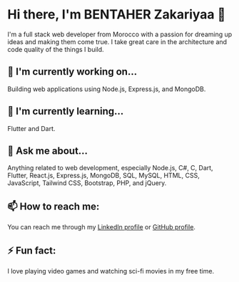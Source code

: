# Hi there, I'm BENTAHER Zakariyaa 👋

I'm a full stack web developer from Morocco with a passion for dreaming up ideas and making them come true. I take great care in the architecture and code quality of the things I build.

## 🔭 I'm currently working on...

Building web applications using Node.js, Express.js, and MongoDB.

## 🌱 I'm currently learning...

Flutter and Dart.

## 💬 Ask me about...

Anything related to web development, especially Node.js, C#, C, Dart, Flutter, React.js, Express.js, MongoDB, SQL, MySQL, HTML, CSS, JavaScript, Tailwind CSS, Bootstrap, PHP, and jQuery.

## 📫 How to reach me:

You can reach me through my [LinkedIn profile](https://www.linkedin.com/in/bentaher-zakariyaa/) or [GitHub profile](https://github.com/BENTAHER0Zakariyaa).

## ⚡ Fun fact:

I love playing video games and watching sci-fi movies in my free time.
